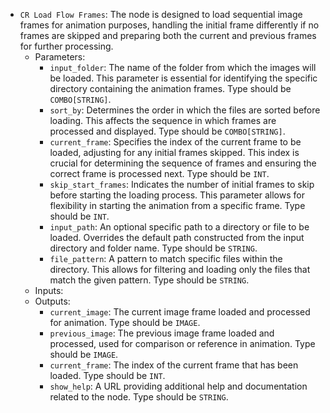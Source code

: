 - `CR Load Flow Frames`: The node is designed to load sequential image frames for animation purposes, handling the initial frame differently if no frames are skipped and preparing both the current and previous frames for further processing.
    - Parameters:
        - `input_folder`: The name of the folder from which the images will be loaded. This parameter is essential for identifying the specific directory containing the animation frames. Type should be `COMBO[STRING]`.
        - `sort_by`: Determines the order in which the files are sorted before loading. This affects the sequence in which frames are processed and displayed. Type should be `COMBO[STRING]`.
        - `current_frame`: Specifies the index of the current frame to be loaded, adjusting for any initial frames skipped. This index is crucial for determining the sequence of frames and ensuring the correct frame is processed next. Type should be `INT`.
        - `skip_start_frames`: Indicates the number of initial frames to skip before starting the loading process. This parameter allows for flexibility in starting the animation from a specific frame. Type should be `INT`.
        - `input_path`: An optional specific path to a directory or file to be loaded. Overrides the default path constructed from the input directory and folder name. Type should be `STRING`.
        - `file_pattern`: A pattern to match specific files within the directory. This allows for filtering and loading only the files that match the given pattern. Type should be `STRING`.
    - Inputs:
    - Outputs:
        - `current_image`: The current image frame loaded and processed for animation. Type should be `IMAGE`.
        - `previous_image`: The previous image frame loaded and processed, used for comparison or reference in animation. Type should be `IMAGE`.
        - `current_frame`: The index of the current frame that has been loaded. Type should be `INT`.
        - `show_help`: A URL providing additional help and documentation related to the node. Type should be `STRING`.
